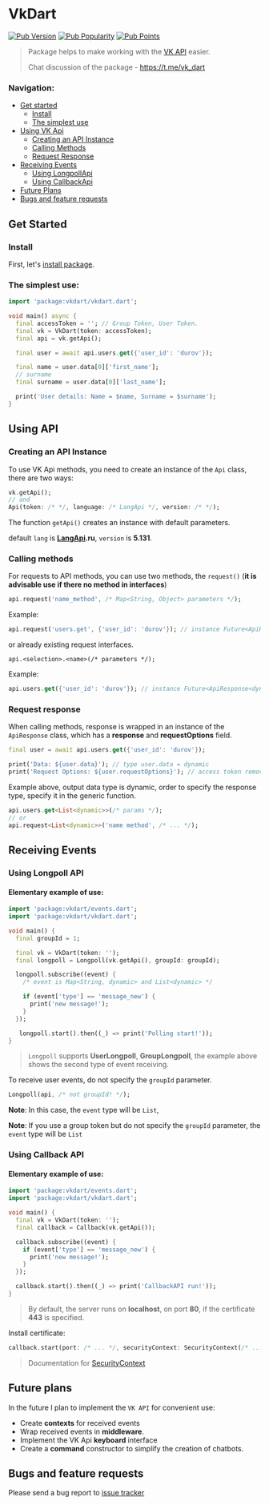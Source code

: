 # VkDart

[![Pub Version](https://img.shields.io/pub/v/vkdart?style=flat-square)](https://pub.dev/packages/vkdart)
[![Pub Popularity](https://img.shields.io/pub/popularity/vkdart?style=flat-square)](https://pub.dev/packages/vkdart)
[![Pub Points](https://img.shields.io/pub/points/vkdart?style=flat-square)](https://pub.dev/packages/vkdart)

> Package helps to make working with the [VK API](https://dev.vk.com/) easier.
>
> Chat discussion of the package - https://t.me/vk_dart

### Navigation: 
- [Get started](#get-started)
  - [Install](#install)
  - [The simplest use](#the-simplest-use)
- [Using VK Api](#using-api)
  - [Creating an API Instance](#creating-an-api-instance)
  - [Calling Methods](#calling-methods)
  - [Request Response](#request-response)
- [Receiving Events](#receiving-events)
  - [Using LongpollApi](#using-longpoll-api)
  - [Using CallbackApi](#using-callback-api)
- [Future Plans](#future-plans)
- [Bugs and feature requests](#bugs-and-feature-requests)


## Get Started

### Install 
First, let's [install package](https://pub.dev/packages/vkdart/install).

### The simplest use:

```dart
import 'package:vkdart/vkdart.dart';

void main() async {
  final accessToken = ''; // Group Token, User Token.
  final vk = VkDart(token: accessToken);
  final api = vk.getApi();

  final user = await api.users.get({'user_id': 'durov'});

  final name = user.data[0]['first_name'];
  // surname
  final surname = user.data[0]['last_name'];

  print('User details: Name = $name, Surname = $surname');
}

```

## Using API

### Creating an API Instance

To use VK Api methods, you need to create an instance of the `Api` class, there are two ways:
```dart
vk.getApi();
// and
Api(token: /* */, language: /* LangApi */, version: /* */);
```
The function `getApi()` creates an instance with default parameters.

default `lang` is [**LangApi**]((https://github.com/swedesjs/vkdart/blob/master/lib/src/api.dart#L7)
)**.ru**, `version` is **5.131**.

### Calling methods

For requests to API methods, you can use two methods, the `request()` (**it is advisable use if there no method in interfaces**)
```dart
api.request('name_method', /* Map<String, Object> parameters */);
```

Example:
```dart
api.request('users.get', {'user_id': 'durov'}); // instance Future<ApiResponse<dynamic>>
```

or already existing request interfaces.

```text
api.<selection>.<name>(/* parameters */);
```

Example:
```dart
api.users.get({'user_id': 'durov'}); // instance Future<ApiResponse<dynamic>>
```

### Request response

When calling methods, response is wrapped in an instance of the `ApiResponse` class, which has a **response** and **requestOptions** field.
```dart
final user = await api.users.get({'user_id': 'durov'});

print('Data: ${user.data}'); // type user.data = dynamic
print('Request Options: ${user.requestOptions}'); // access token remove!
```

Example above, output data type is dynamic, order to specify the response type, specify it in the generic function.
```dart
api.users.get<List<dynamic>>(/* params */);
// or
api.request<List<dynamic>>('name method', /* ... */);
```

## Receiving Events
### Using Longpoll API
#### Elementary example of use:
```dart
import 'package:vkdart/events.dart';
import 'package:vkdart/vkdart.dart';

void main() {
  final groupId = 1;

  final vk = VkDart(token: '');
  final longpoll = Longpoll(vk.getApi(), groupId: groupId);

  longpoll.subscribe((event) {
    /* event is Map<String, dynamic> and List<dynamic> */

    if (event['type'] == 'message_new') {
      print('new message!');
    }
  });

   longpoll.start().then((_) => print('Polling start!'));
}
```
> `Longpoll` supports **UserLongpoll**, **GroupLongpoll**, the example above shows the second type of event receiving.

To receive user events, do not specify the `groupId` parameter.

```dart
Longpoll(api, /* not groupId! */);
```
**Note**: In this case, the `event` type will be `List`,

**Note**: If you use a group token but do not specify the `groupId` parameter, the `event` type will be `List`

### Using Callback API
#### Elementary example of use:
```dart
import 'package:vkdart/events.dart';
import 'package:vkdart/vkdart.dart';

void main() {
  final vk = VkDart(token: '');
  final callback = Callback(vk.getApi());

  callback.subscribe((event) {
    if (event['type'] == 'message_new') {
      print('new message!');
    }
  });

  callback.start().then((_) => print('CallbackAPI run!'));
}
```

> By default, the server runs on **localhost**, on port **80**, if the certificate **443** is specified.

Install certificate:

```dart
callback.start(port: /* ... */, securityContext: SecurityContext(/* ... */));
```
> Documentation for [SecurityContext](https://api.dart.dev/be/137752/dart-io/SecurityContext-class.html)

## Future plans
In the future I plan to implement the `VK API` for convenient use:

- Create **contexts** for received events
- Wrap received events in **middleware**.
- Implement the VK Api **keyboard** interface
- Create a **command** constructor to simplify the creation of chatbots.

## Bugs and feature requests

Please send a bug report to [issue tracker](https://github.com/swedesjs/vkdart/issues)
